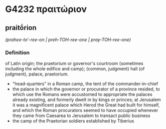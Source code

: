 # G4232 πραιτώριον

## praitṓrion

_(prahee-to'-ree-on | preh-TOH-ree-one | pray-TOH-ree-one)_

### Definition

of Latin origin; the praetorium or governor's courtroom (sometimes including the whole edifice and camp); (common, judgment) hall (of judgment), palace, praetorium.

- &quot;head-quarters&quot; in a Roman camp, the tent of the commander-in-chief
- the palace in which the governor or procurator of a province resided, to which use the Romans were accustomed to appropriate the palaces already existing, and formerly dwelt in by kings or princes; at Jerusalem it was a magnificent palace which Herod the Great had built for himself, and which the Roman procurators seemed to have occupied whenever they came from Caesarea to Jerusalem to transact public business
- the camp of the Praetorian soldiers established by Tiberius


